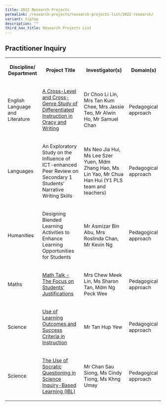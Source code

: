 ```yaml
---
title: 2022 Research Projects
permalink: /research-projects/research-projects-list/2022-research/
variant: tiptap
description: ""
third_nav_title: Research Projects List
---
```

<h2>Practitioner Inquiry</h2><table><tbody><tr><th rowspan="1" colspan="1"><p>Discipline/ Department</p></th><th rowspan="1" colspan="1"><p>Project Title</p></th><th rowspan="1" colspan="1"><p>Investigator(s)</p></th><th rowspan="1" colspan="1"><p>Domain(s)</p></th></tr><tr><td rowspan="1" colspan="1"><p>English Language and Literature</p></td><td rowspan="1" colspan="1"><p><a href="https://drive.google.com/file/d/1ipoL2cpP1TVNRnZi6-1SgzlZHp4I68Ya/view?usp=drive_link" rel="noopener noreferrer nofollow" target="_blank">A Cross-Level and Cross-Genre Study of Differentiated Instruction in Oracy and Writing</a></p></td><td rowspan="1" colspan="1"><p>Dr Choo Li Lin, Mrs Tan Kum Chee, Mrs Jassie Teo, Mr Alwin Ho, Mr Samuel Chan</p></td><td rowspan="1" colspan="1"><p>Pedagogical approach</p></td></tr><tr><td rowspan="1" colspan="1"><p>Languages</p></td><td rowspan="1" colspan="1"><p>An Exploratory Study on the Influence of ICT-enhanced Peer Review on Secondary 1 Students’ Narrative Writing Skills</p></td><td rowspan="1" colspan="1"><p>Ms Neo Jia Hui, Ms Lee Szer Yuen, Mdm Zhang Hao, Ms Lin Yao, Mr Chua Han Hui (Y1 PLS team and teachers)</p></td><td rowspan="1" colspan="1"><p>Pedagogical approach</p></td></tr><tr><td rowspan="1" colspan="1"><p>Humanities</p></td><td rowspan="1" colspan="1"><p>Designing Blended Learning Activities to Enhance Learning Opportunities for Students</p></td><td rowspan="1" colspan="1"><p>Mr&nbsp;Asmizar Bin Abu, Mrs Roslinda Chan, Mr&nbsp;Kevin Ng</p></td><td rowspan="1" colspan="1"><p>Pedagogical approach</p></td></tr><tr><td rowspan="1" colspan="1"><p>Maths</p></td><td rowspan="1" colspan="1"><p><a href="https://drive.google.com/file/d/1u0eRPGgUSmQpKs_ONN53HHEi1a7gZp2Z/view?usp=drive_link" rel="noopener noreferrer nofollow" target="_blank">Math Talk - The Focus on Students’ Justifications</a></p></td><td rowspan="1" colspan="1"><p>Mrs Chew Meek Lin, Ms Sharon Tan, Mdm Ng Peck Wee</p></td><td rowspan="1" colspan="1"><p>Pedagogical approach</p></td></tr><tr><td rowspan="1" colspan="1"><p>Science</p></td><td rowspan="1" colspan="1"><p><a href="https://drive.google.com/file/d/11Y457SUQ8T7kkqtUO388s6vIUALeaSuQ/view?usp=drive_link" rel="noopener noreferrer nofollow" target="_blank">Use of Learning Outcomes and Success Criteria in Instruction</a></p></td><td rowspan="1" colspan="1"><p>Mr Tan Hup Yew</p></td><td rowspan="1" colspan="1"><p>Pedagogical approach</p></td></tr><tr><td rowspan="1" colspan="1"><p>Science</p></td><td rowspan="1" colspan="1"><p><a href="https://drive.google.com/file/d/1LEcf64bv0gO92X0309N5jCiPYutksoF2/view?usp=drive_link" rel="noopener noreferrer nofollow" target="_blank">The Use of Socratic Questioning in Science Inquiry-Based Learning (IBL)</a></p></td><td rowspan="1" colspan="1"><p>Mr Chan Sau Siong, Ms Cindy Tiong, Ms Khng Umay</p></td><td rowspan="1" colspan="1"><p>Pedagogical approach</p></td></tr></tbody></table><p></p>